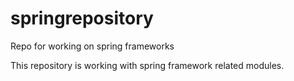 # springrepository
Repo for working on spring frameworks

This repository is working with spring framework related modules.

